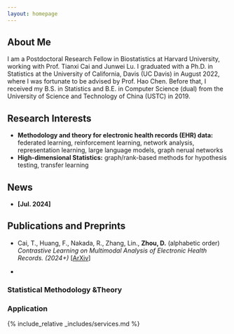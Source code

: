 ```yaml
---
layout: homepage
---
```


## About Me

I am a Postdoctoral Research Fellow in Biostatistics at Harvard University, working with Prof. Tianxi Cai and Junwei Lu. I graduated with a Ph.D. in Statistics at the University of California, Davis (UC Davis) in August 2022, where I was fortunate to be advised by Prof. Hao Chen. Before that, I received my B.S. in Statistics and B.E. in Computer Science (dual) from the University of Science and Technology of China (USTC) in 2019. 

## Research Interests

- **Methodology and theory for electronic health records (EHR) data:** federated learning, reinforcement learning, network analysis, representation learning, large language models, graph nerual networks
- **High-dimensional Statistics:** graph/rank-based methods for hypothesis testing, transfer learning

## News

- **[Jul. 2024]**

## Publications and Preprints

- Cai, T., Huang, F., Nakada, R., Zhang, Lin., **Zhou, D.** (alphabetic order)
_Contrastive Learning on Multimodal Analysis of Electronic Health Records. (2024+)_ [[ArXiv](https://arxiv.org/abs/2403.14926)]

- 


### Statistical Methodology &Theory


### Application


{% include_relative _includes/services.md %}
